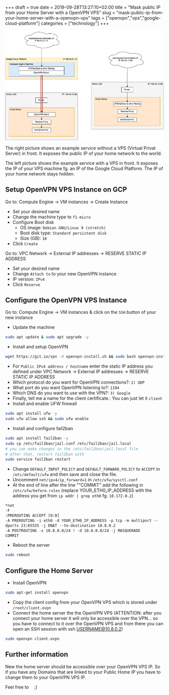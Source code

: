 +++ 
draft = true
date = 2019-09-28T13:27:10+02:00
title = "Mask public IP from your Home Server with a OpenVPN VPS"
slug = "mask-public-ip-from-your-home-server-with-a-openvpn-vps" 
tags = ["openvpn","vps","google-cloud-platform"]
categories = ["technology"]
+++

![setup](/images/posts/2/setup.png)

The right picture shows an example service without a VPS (Virtual Privat Server) in front. It exposes the 
public IP of your home network to the world.

The left picture shows the example service with a VPS in front. It exposes the IP of your VPS machine fg. an IP
of the Google Cloud Platform. The IP of your home network stays hidden.

## Setup OpenVPN VPS Instance on GCP
Go to: Compute Engine -> VM instances -> Create Instance

* Set your desired name
* Change the machine type to `f1-micro`
* Configure Boot disk
  * OS image: `Debian GNU/Linux 9 (stretch)`
  * Boot disk type: `Standard persistent disk`
  * Size (GB): `10`
* Click `Create`

Go to: VPC Network -> External IP addresses -> RESERVE STATIC IP ADDRESS

* Set your desired name
* Change `Attach to` to your new OpenVPN instance
* IP version: `IPv4`
* Click `Reserve`

## Configure the OpenVPN VPS Instance
Go to: Compute Engine -> VM instances & click on the `SSH` button of your new instance

* Update the machine
```bash
sudo apt update & sudo apt upgrade -y
```
* Install and setup OpenVPN
```bash
wget https://git.io/vpn -O openvpn-install.sh && sudo bash openvpn-install.sh
```
  * For `Public IPv4 address / hostname` enter the static IP address you defined under
  VPC Network -> External IP addresses -> RESERVE STATIC IP ADDRESS
  * Which protocol do you want for OpenVPN connections?: `1) UDP`
  * What port do you want OpenVPN listening to?: `1194`
  * Which DNS do you want to use with the VPN?: `3) Google`
  * Finally, tell me a name for the client certificate.: You can just let it `client`
* Install and enable UFW firewall
```bash
sudo apt install ufw -y
sudo ufw allow ssh && sudo ufw enable
```
* Install and configure fail2ban
```bash
sudo apt install fail2ban -y
sudo cp /etc/fail2ban/jail.conf /etc/fail2ban/jail.local
# you can make changes in the /etc/fail2ban/jail.local file
# after that, restart fail2ban with
sudo service fail2ban restart
```
* Change `DEFAULT_INPUT_POLICY` and `DEFAULT_FORWARD_POLICY` to `ACCEPT`  in `/etc/default/ufw` and then save and close the file.
* Uncomment `net/ipv4/ip_forward=1` in `/etc/ufw/sysctl.conf`
* At the end of line after the line ""COMMIT" add the following in `/etc/ufw/before.rules` (replace
YOUR_ETH0_IP_ADDRESS with the address you get from `ip addr | grep eth0` fg. `10.172.0.2`)
```
*nat
-F
:PREROUTING ACCEPT [0:0]
-A PREROUTING -i eth0 -d YOUR_ETH0_IP_ADDRESS -p tcp -m multiport --dports 23:65535 -j DNAT --to-destination 10.8.0.2
-A POSTROUTING -s 10.8.0.0/24 ! -d 10.8.0.0/24 -j MASQUERADE
COMMIT
```
* Reboot the server
```bash
sudo reboot
```

## Configure the Home Server

* Install OpenVPN
```bash
sudo apt-get install openvpn
```
* Copy the client config from your OpenVPN VPS which is stored under `/root/client.ovpn`
* Connect the home server the the OpenVPN VPS (ATTENTION: after you connect your home server it will only be accessible over the 
VPN... so you have to connect to it over the OpenVPN VPS and from there you can open an SSH session with ssh USERNAME@10.8.0.2)
```bash
sudo openvpn client.ovpn
```

## Further information

New the home server should be accessible over your OpenVPN VPS IP. So if you have any Domains that are 
linked to your Public Home IP you have to change them to your OpenVPN VPS IP.

<div> Feel free to
    <div style="margin-left:5px;margin-right:5px; display:inline-block;" id="tippin-button" data-dest="mirioeggmann"></div> ;)
    <script src="https://tippin.me/buttons/tip.js" type="text/javascript"></script>
</div>
